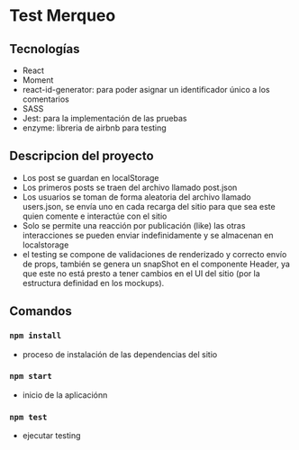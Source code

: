 
# Test Merqueo

## Tecnologías
- React
- Moment
- react-id-generator: para poder asignar un identificador único a los comentarios
- SASS
- Jest: para la implementación  de las pruebas
- enzyme: libreria de airbnb para testing

## Descripcion del proyecto
* Los post se guardan en localStorage
* Los primeros posts se traen del archivo llamado post.json 
* Los usuarios se toman de forma aleatoria del archivo llamado users.json, se envía uno en cada recarga del sitio para que sea este quien comente e interactúe con el sitio
* Solo se permite una reacción por publicación (like) las otras interacciones se pueden enviar indefinidamente y se almacenan en localstorage
* el testing se compone de validaciones de renderizado y correcto envío de props, también se genera un snapShot en el componente Header, ya que este no está presto a tener cambios en el UI del sitio (por la estructura definidad en los mockups).


## Comandos
### `npm install`
* proceso de instalación de las dependencias del sitio
### `npm start`
* inicio de la aplicaciónn
### `npm test`
* ejecutar testing
